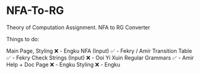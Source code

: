 # NFA-To-RG
Theory of Computation Assignment. 
NFA to RG Converter

Things to do:

Main Page, Styling    ❌ - Engku
NFA (Input)           ✅ - Fekry / Amir
Transition Table      ✅ - Fekry
Check Strings (Input) ❌ - Ooi Yi Xuin
Regular Grammars      ✅ - Amir
Help + Doc Page       ❌ - Engku
Styling               ❌ - Engku
